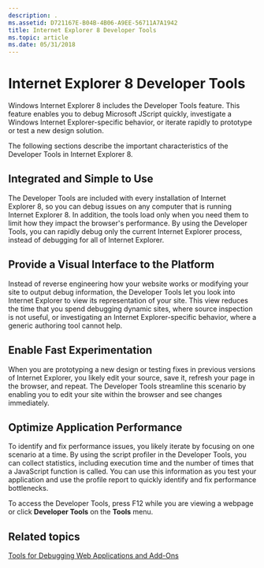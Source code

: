 ```yaml
---
description: .
ms.assetid: D721167E-B04B-4B06-A9EE-56711A7A1942
title: Internet Explorer 8 Developer Tools
ms.topic: article
ms.date: 05/31/2018
---
```


# Internet Explorer 8 Developer Tools

Windows Internet Explorer 8 includes the Developer Tools feature. This feature enables you to debug Microsoft JScript quickly, investigate a Windows Internet Explorer-specific behavior, or iterate rapidly to prototype or test a new design solution.

The following sections describe the important characteristics of the Developer Tools in Internet Explorer 8.

## Integrated and Simple to Use

The Developer Tools are included with every installation of Internet Explorer 8, so you can debug issues on any computer that is running Internet Explorer 8. In addition, the tools load only when you need them to limit how they impact the browser's performance. By using the Developer Tools, you can rapidly debug only the current Internet Explorer process, instead of debugging for all of Internet Explorer.

## Provide a Visual Interface to the Platform

Instead of reverse engineering how your website works or modifying your site to output debug information, the Developer Tools let you look into Internet Explorer to view its representation of your site. This view reduces the time that you spend debugging dynamic sites, where source inspection is not useful, or investigating an Internet Explorer-specific behavior, where a generic authoring tool cannot help.

## Enable Fast Experimentation

When you are prototyping a new design or testing fixes in previous versions of Internet Explorer, you likely edit your source, save it, refresh your page in the browser, and repeat. The Developer Tools streamline this scenario by enabling you to edit your site within the browser and see changes immediately.

## Optimize Application Performance

To identify and fix performance issues, you likely iterate by focusing on one scenario at a time. By using the script profiler in the Developer Tools, you can collect statistics, including execution time and the number of times that a JavaScript function is called. You can use this information as you test your application and use the profile report to quickly identify and fix performance bottlenecks.

To access the Developer Tools, press F12 while you are viewing a webpage or click **Developer Tools** on the **Tools** menu.

## Related topics

<dl> <dt>

[Tools for Debugging Web Applications and Add-Ons](tools-for-debugging-web-applications-and-add-ons.md)
</dt> </dl>

 

 



